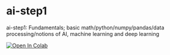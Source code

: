 # ai-step1
ai-step1: Fundamentals; basic math/python/numpy/pandas/data processing/notions of AI, machine learning and deep learning

[![Open In Colab](https://colab.research.google.com/assets/colab-badge.svg)](
  https://colab.research.google.com/github/noeis-h/ai-step1/blob/main/Week1/notebooks/W1D1_vectors.ipynb)
  
